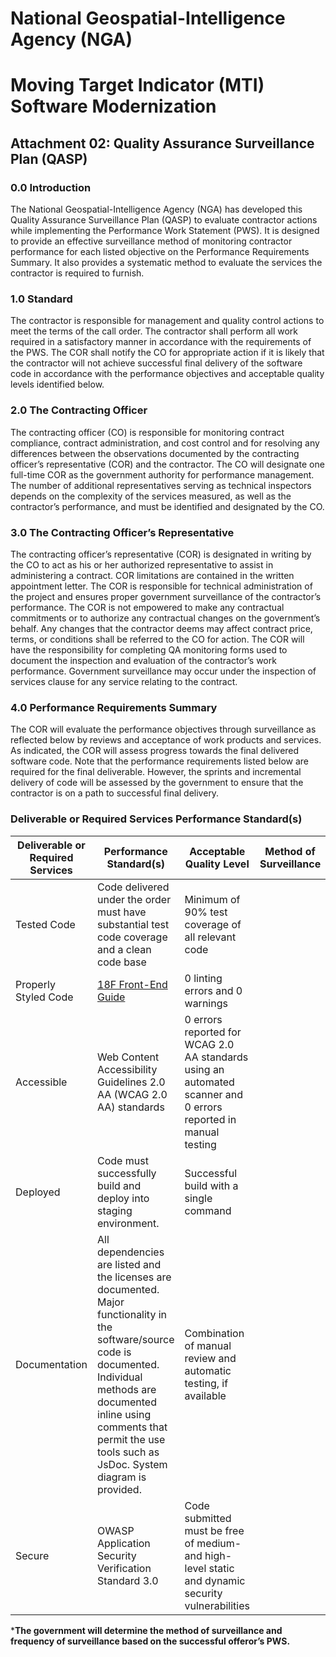 # National Geospatial-Intelligence Agency (NGA)

# Moving Target Indicator (MTI) Software Modernization

## Attachment 02: Quality Assurance Surveillance Plan (QASP)

### 0.0 Introduction

The National Geospatial-Intelligence Agency (NGA) has developed this Quality Assurance Surveillance Plan (QASP) to evaluate contractor actions while implementing the Performance Work Statement (PWS). It is designed to provide an effective surveillance method of monitoring contractor performance for each listed objective on the Performance Requirements Summary. It also provides a systematic method to evaluate the services the contractor is required to furnish.

### 1.0 Standard

The contractor is responsible for management and quality control actions to meet the terms of the call order. The contractor shall perform all work required in a satisfactory manner in accordance with the requirements of the PWS. The COR shall notify the CO for appropriate action if it is likely that the contractor will not achieve successful final delivery of the software code in accordance with the performance objectives and acceptable quality levels identified below.

### 2.0 The Contracting Officer

The contracting officer (CO) is responsible for monitoring contract compliance, contract administration, and cost control and for resolving any differences between the observations documented by the contracting officer’s representative (COR) and the contractor. The CO will designate one full-time COR as the government authority for performance management. The number of additional representatives serving as technical inspectors depends on the complexity of the services measured, as well as the contractor’s performance, and must be identified and designated by the CO.

### 3.0 The Contracting Officer’s Representative

The contracting officer’s representative (COR) is designated in writing by the CO to act as his or her authorized representative to assist in administering a contract. COR limitations are contained in the written appointment letter. The COR is responsible for technical administration of the project and ensures proper government surveillance of the contractor’s performance. The COR is not empowered to make any contractual commitments or to authorize any contractual changes on the government’s behalf. Any changes that the contractor deems may affect contract price, terms, or conditions shall be referred to the CO for action. The COR will have the responsibility for completing QA monitoring forms used to document the inspection and evaluation of the contractor’s work performance. Government surveillance may occur under the inspection of services clause for any service relating to the contract.

### 4.0 Performance Requirements Summary

The COR will evaluate the performance objectives through surveillance as reflected below by reviews and acceptance of work products and services. As indicated, the COR will assess progress towards the final delivered software code. Note that the performance requirements listed below are required for the final deliverable. However, the sprints and incremental delivery of code will be assessed by the government to ensure that the contractor is on a path to successful final delivery.

### Deliverable or Required Services Performance Standard(s)

| Deliverable or Required Services | Performance Standard(s) | Acceptable Quality Level | Method of Surveillance |
| --- | --- | --- | --- |
| Tested Code | Code delivered under the order must have substantial test code coverage and a clean code base | Minimum of 90% test coverage of all relevant code |  |
| Properly Styled Code | [18F Front-End Guide](https://frontend.18f.gov/#js-style) | 0 linting errors and 0 warnings |  |
| Accessible | Web Content Accessibility Guidelines 2.0 AA (WCAG 2.0 AA) standards | 0 errors reported for WCAG 2.0 AA standards using an automated scanner and 0 errors reported in manual testing |  |
| Deployed | Code must successfully build and deploy into staging environment. | Successful build with a single command |  |
| Documentation | All dependencies are listed and the licenses are documented. Major functionality in the software/source code is documented. Individual methods are documented inline using comments that permit the use tools such as JsDoc. System diagram is provided. | Combination of manual review and automatic testing, if available |   |
| Secure | OWASP Application Security Verification Standard 3.0 | Code submitted must be free of medium- and high-level static and dynamic security vulnerabilities |  |

***The government will determine the method of surveillance and frequency of surveillance based on the successful offeror’s PWS.**


